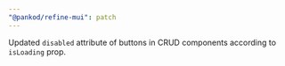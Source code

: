 ```yaml
---
"@pankod/refine-mui": patch
---
```


Updated `disabled` attribute of buttons in CRUD components according to `isLoading` prop.
